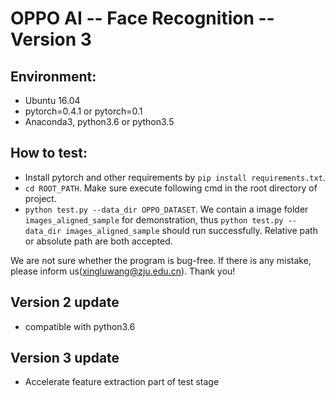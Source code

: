 # OPPO AI -- Face Recognition -- Version 3 

## Environment:

- Ubuntu 16.04
- pytorch=0.4.1 or pytorch=0.1 
- Anaconda3, python3.6 or python3.5
 
## How to test: 

- Install pytorch and other requirements by `pip install requirements.txt`. 
- `cd ROOT_PATH`. Make sure execute following cmd in the root directory of project. 
- `python test.py --data_dir OPPO_DATASET`. We contain a image folder `images_aligned_sample` for demonstration, thus `python test.py --data_dir images_aligned_sample` should run successfully. Relative path or absolute path are both accepted. 

We are not sure whether the program is bug-free. If there is any mistake, please inform us(xingluwang@zju.edu.cn). Thank you!

## Version 2 update 
- compatible with python3.6

## Version 3 update 
- Accelerate feature extraction part of test stage  